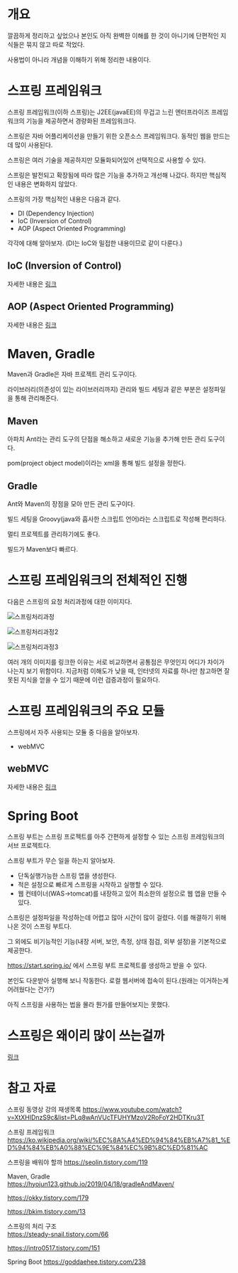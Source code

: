 # 개요
깔끔하게 정리하고 싶었으나 본인도 아직 완벽한 이해를 한 것이 아니기에 단편적인 지식들은 묶지 않고 따로 적었다.

사용법이 아니라 개념을 이해하기 위해 정리한 내용이다.

# 스프링 프레임워크
스프링 프레임워크(이하 스프링)는 J2EE(javaEE)의 무겁고 느린 엔터프라이즈 프레임워크의 기능을 제공하면서 경량화된 프레임워크다.

스프링은 자바 어플리케이션을 만들기 위한 오픈소스 프레임워크다. 동적인 웹을 만드는데 많이 사용된다.

스프링은 여러 기술을 제공하지만 모듈화되어있어 선택적으로 사용할 수 있다.

스프링은 발전되고 확장됨에 따라 많은 기능을 추가하고 개선해 나갔다. 하지만 핵심적인 내용은 변화하지 않았다.

스프링의 가장 핵심적인 내용은 다음과 같다.
- DI (Dependency Injection)
- IoC (Inversion of Control)
- AOP (Aspect Oriented Programming)

각각에 대해 알아보자. (DI는 IoC와 밀접한 내용이므로 같이 다룬다.)

## IoC (Inversion of Control)
자세한 내용은 [링크](./IoC.md)

## AOP (Aspect Oriented Programming)
자세한 내용은 [링크](./AOP.md)

# Maven, Gradle
Maven과 Gradle은 자바 프로젝트 관리 도구이다.

라이브러리(의존성이 있는 라이브러리까지) 관리와 빌드 세팅과 같은 부분은 설정파일을 통해 관리해준다.

## Maven
아파치 Ant라는 관리 도구의 단점을 해소하고 새로운 기능을 추가해 만든 관리 도구이다.

pom(project object model)이라는 xml을 통해 빌드 설정을 정한다.

## Gradle
Ant와 Maven의 장점을 모아 만든 관리 도구이다.

빌드 세팅을 Groovy(java와 흡사한 스크립트 언어)라는 스크립트로 작성해 편리하다.

멀티 프로젝트를 관리하기에도 좋다.

빌드가 Maven보다 빠르다.

# 스프링 프레임워크의 전체적인 진행
다음은 스프링의 요청 처리과정에 대한 이미지다.

![스프링처리과정](https://t1.daumcdn.net/cfile/tistory/996CA6455B90B6CC4E)

![스프링처리과정2](https://img1.daumcdn.net/thumb/R1280x0/?scode=mtistory2&fname=https%3A%2F%2Ft1.daumcdn.net%2Fcfile%2Ftistory%2F9918FD385B5F3BA634)

![스프링처리과정3](https://media.vlpt.us/images/dnjscksdn98/post/9be17568-4801-44fb-af85-7f81f6ef6c55/spring_mvc_flow.png)

여러 개의 이미지를 링크한 이유는 서로 비교하면서 공통점은 무엇인지 어디가 차이가 나는지 보기 위함이다. 지금처럼 이해도가 낮을 때, 인터넷의 자료를 하나만 참고하면 잘못된 지식을 얻을 수 있기 때문에 이런 검증과정이 필요하다.

# 스프링 프레임워크의 주요 모듈
스프링에서 자주 사용되는 모듈 중 다음을 알아보자.
- webMVC

## webMVC
자세한 내용은 [링크](./MVC.md)

# Spring Boot
스프링 부트는 스프링 프로젝트를 아주 간편하게 설정할 수 있는 스프링 프레임워크의 서브 프로젝트다.

스프링 부트가 무슨 일을 하는지 알아보자.
- 단독실행가능한 스프링 앱을 생성한다.
- 적은 설정으로 빠르게 스프링을 시작하고 실행할 수 있다.
- 웹 컨테이너(WAS->tomcat)를 내장하고 있어 최소한의 설정으로 웹 앱을 만들 수 있다.

스프링은 설정파일을 작성하는데 어렵고 많아 시간이 많이 걸렸다. 이를 해결하기 위해 나온 것이 스프링 부트다.

그 외에도 비기능적인 기능(내장 서버, 보안, 측정, 상태 점검, 외부 설정)을 기본적으로 제공한다.

https://start.spring.io/ 에서 스프링 부트 프로젝트를 생성하고 받을 수 있다.

본인도 다운받아 실행해 보니 작동한다. 로컬 웹서버에 접속이 된다.(원래는 이거하는게 어려웠다는 건가?)

아직 스프링을 사용하는 법을 몰라 뭔가를 만들어보지는 못했다.

# 스프링은 왜이리 많이 쓰는걸까
[링크](https://seolin.tistory.com/119)

# 참고 자료
스프링 동영상 강의 재생목록
https://www.youtube.com/watch?v=XtXHIDnzS9c&list=PLq8wAnVUcTFUHYMzoV2RoFoY2HDTKru3T

스프링 프레임워크
https://ko.wikipedia.org/wiki/%EC%8A%A4%ED%94%84%EB%A7%81_%ED%94%84%EB%A0%88%EC%9E%84%EC%9B%8C%ED%81%AC

스프링을 배워야 할까
https://seolin.tistory.com/119

Maven, Gradle<br>
https://hyojun123.github.io/2019/04/18/gradleAndMaven/

https://okky.tistory.com/179

https://bkim.tistory.com/13

스프링의 처리 구조<br>
https://steady-snail.tistory.com/66

https://intro0517.tistory.com/151

Spring Boot
https://goddaehee.tistory.com/238
